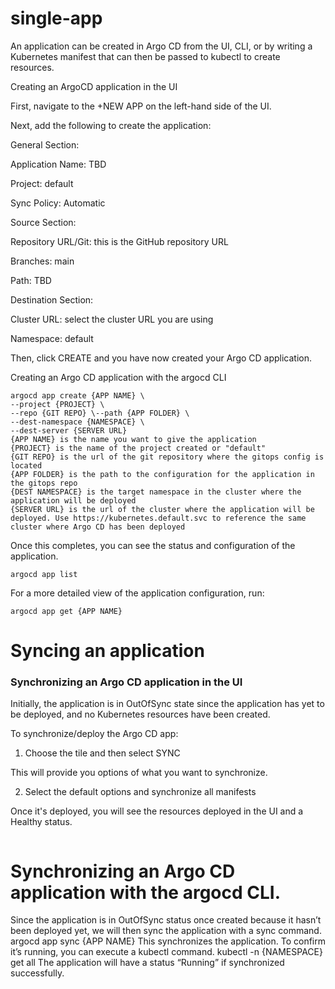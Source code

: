 # single-app

An application can be created in Argo CD from the UI, CLI, or by writing a Kubernetes manifest that can then be passed to kubectl to create resources.

Creating an ArgoCD application in the UI

First, navigate to the +NEW APP on the left-hand side of the UI. 

Next, add the following to create the application:

General Section:


Application Name: TBD

Project: default

Sync Policy: Automatic

Source Section:

Repository URL/Git: this is the GitHub repository URL

Branches: main

Path: TBD

Destination Section:


Cluster URL: select the cluster URL you are using

Namespace: default

Then, click CREATE and you have now created your Argo CD application.

Creating an Argo CD application with the argocd CLI
```
argocd app create {APP NAME} \
--project {PROJECT} \
--repo {GIT REPO} \--path {APP FOLDER} \
--dest-namespace {NAMESPACE} \
--dest-server {SERVER URL}
{APP NAME} is the name you want to give the application
{PROJECT} is the name of the project created or "default"
{GIT REPO} is the url of the git repository where the gitops config is located
{APP FOLDER} is the path to the configuration for the application in the gitops repo
{DEST NAMESPACE} is the target namespace in the cluster where the application will be deployed
{SERVER URL} is the url of the cluster where the application will be deployed. Use https://kubernetes.default.svc to reference the same cluster where Argo CD has been deployed
```

Once this completes, you can see the status and configuration of the application.




```
argocd app list
```
For a more detailed view of the application configuration, run:

```
argocd app get {APP NAME}
```

# Syncing an application

### Synchronizing an Argo CD application in the UI

Initially, the application is in OutOfSync state since the application has yet to be deployed, and no Kubernetes resources have been created.

To synchronize/deploy the Argo CD app:

1. Choose the tile and then select SYNC

This will provide you options of what you want to synchronize.

2. Select the default options and synchronize all manifests

Once it's deployed, you will see the resources deployed in the UI and a Healthy status.

<IMG>

# Synchronizing an Argo CD application with the argocd CLI.
  
Since the application is in OutOfSync status once created because it hasn’t been deployed yet, we will then sync the application with a sync command.
argocd app sync {APP NAME}
This synchronizes the application. To confirm it’s running, you can execute a kubectl command.
kubectl -n {NAMESPACE} get all
The application will have a status “Running” if synchronized successfully.
